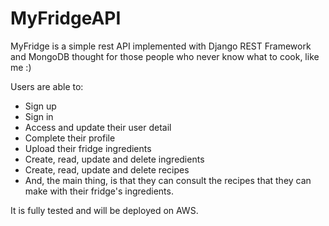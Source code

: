 # MyFridgeAPI

MyFridge is a simple rest API implemented with Django REST Framework and MongoDB thought for those people who never know what to cook, like me :) 

Users are able to: 
- Sign up
- Sign in
- Access and update their user detail
- Complete their profile
- Upload their fridge ingredients
- Create, read, update and delete ingredients
- Create, read, update and delete recipes
- And, the main thing, is that they can consult the recipes that they can make with their fridge's ingredients.

It is fully tested and will be deployed on AWS.
